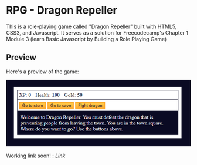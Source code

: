 # RPG - Dragon Repeller

This is a role-playing game called "Dragon Repeller" built with HTML5, CSS3, and Javascript. It serves as a solution for Freecodecamp's Chapter 1 Module 3 (learn Basic Javascript by Building a Role Playing Game)

## Preview

Here's a preview of the game:

![Preview](preview.png)

Working link soon! : $Link$
